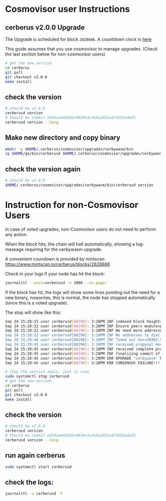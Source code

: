 # Cosmovisor user Instructions
## cerberus v2.0.0 Upgrade

The Upgrade is scheduled for block `2828666`. A countdown clock is [here](https://www.mintscan.io/cerberus/blocks/2828666)

This guide assumes that you use cosmovisor to manage upgrades. (Check the last section below for non-cosmovisor users)

```bash
# get the new version
cd cerberus
git pull
git checkout v2.0.0
make install
```

## check the version

```bash
# should be v2.0.0
cerberusd version
# Should be commit e634aa44d18bc0834c4c4a0a2d31a474285a4e35
cerberusd version --long
```

## Make new directory and copy binary

```bash
mkdir -p $HOME/.cerberus/cosmovisor/upgrades/cerbywasm/bin
cp $HOME/go/bin/cerberusd $HOME/.cerberus/cosmovisor/upgrades/cerbywasm/bin
```

## check the version again

```bash
# should be v2.0.0
$HOME/.cerberus/cosmovisor/upgrades/cerbywasm/bin/cerberusd version
```


# Instruction for non-Cosmovisor Users

In case of voted upgrades, non-Cosmovisor users do not need to perform any action.

When the block hits, the chain will halt automatically, showing a log-message requiring for the cerbywasm upgrade.

A convenient coundown is provided by mintscan:
https://www.mintscan.io/cerberus/blocks/2828666

Check in your logs if your node has hit the block:
```bash
journalctl --unit=cerberusd -n 1000 --no-pager
```

If the block has hit, the logs will show some lines pointing out the need for a new binary, noworries, this is normal, the node has stopped automatically (since this is a voted upgrade).

The stop will show like this:
```bash
Sep 24 15:28:15 user cerberusd[68290]: 3:28PM INF indexed block height=2828665 module=txindex
Sep 24 15:28:22 user cerberusd[68290]: 3:28PM INF Ensure peers module=pex numDialing=0 numInPeers=0 numOutPeers=2 numToDial=8
Sep 24 15:28:22 user cerberusd[68290]: 3:28PM INF We need more addresses. Sending pexRequest to random peer module=pex peer={"Data":{},"Logger>
Sep 24 15:28:22 user cerberusd[68290]: 3:28PM INF No addresses to dial. Falling back to seeds module=pex
Sep 24 15:28:44 user cerberusd[68290]: 3:28PM INF Timed out dur=28963.978603 height=2828666 module=consensus round=0 step=1
Sep 24 15:28:45 user cerberusd[68290]: 3:28PM INF received proposal module=consensus proposal={"Type":32,"block_id":{"hash":"AD661A87D29D7FCB5>
Sep 24 15:28:45 user cerberusd[68290]: 3:28PM INF received complete proposal block hash=AD661A87D29D7FCB5E755BD2F7F7593AAC79FC7D5EAA39195CF859>
Sep 24 15:28:45 user cerberusd[68290]: 3:28PM INF finalizing commit of block hash=AD661A87D29D7FCB5E755BD2F7F7593AAC79FC7D5EAA39195CF8598EE974>
Sep 24 15:28:45 user cerberusd[68290]: 3:28PM ERR UPGRADE "cerbywasm" NEEDED at height: 2828666:
Sep 24 15:28:45 user cerberusd[68290]: 3:28PM ERR CONSENSUS FAILURE!!! err="UPGRADE \"cerbywasm\" NEEDED at height: 2828666: " module=consensus >
```



```bash
# stop the service again, just in case
sudo systemctl stop cerberusd
# get the new version
cd cerberus
git pull
git checkout v2.0.0
make install
```

## check the version

```bash
# should be v2.0.0
cerberusd version
# Should be commit e634aa44d18bc0834c4c4a0a2d31a474285a4e35
cerberusd version --long
```

## run again cerberus
```bash
sudo systemctl start cerberusd
```

## check the logs:
```bash
journalctl -u cerberusd -f
```
